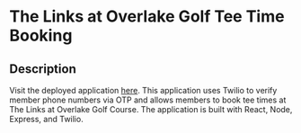 # The Links at Overlake Golf Tee Time Booking

 ## Description 

 Visit the deployed application [here](https://overlakegolfbooking.com). This application uses Twilio to verify member phone numbers via OTP and allows members to book tee times at The Links at Overlake Golf Course. The application is built with React, Node, Express, and Twilio.